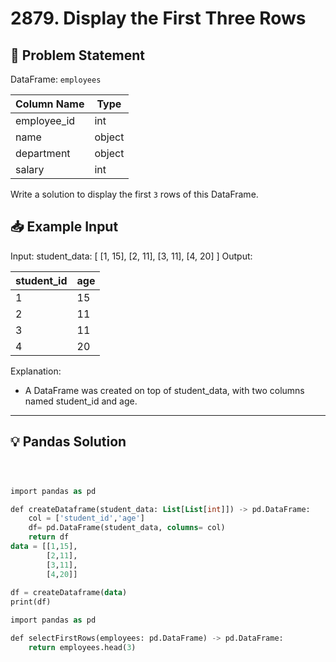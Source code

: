 # 2879. Display the First Three Rows

## 📝 Problem Statement

DataFrame: `employees`

| Column Name | Type   |
|-------------|--------|
| employee_id | int    |
| name        | object |
| department  | object |
| salary      | int    |

Write a solution to display the first `3` rows of this DataFrame.

## 📥 Example Input
Input:
student_data:
[
  [1, 15],
  [2, 11],
  [3, 11],
  [4, 20]
]
Output:

| student_id | age |
|------------|-----|
| 1          | 15  |
| 2          | 11  |
| 3          | 11  |
| 4          | 20  |

Explanation:
 - A DataFrame was created on top of student_data, with two columns named student_id and age.

---

## 💡 Pandas Solution

```sql



import pandas as pd

def createDataframe(student_data: List[List[int]]) -> pd.DataFrame:
    col = ['student_id','age']
    df= pd.DataFrame(student_data, columns= col)
    return df
data = [[1,15],
        [2,11],
        [3,11],
        [4,20]]
        
df = createDataframe(data)
print(df)

import pandas as pd

def selectFirstRows(employees: pd.DataFrame) -> pd.DataFrame:
    return employees.head(3)
